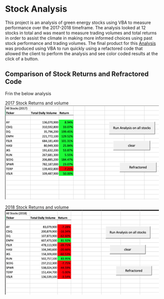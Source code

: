 # Stock Analysis
This project is an analysis of green energy stocks using VBA to measure performance over the 2017-2018 timeframe. The analysis looked at 12 stocks in total and was meant to measure trading volumes and total returns in order to assist the climate in making more informed choices using past stock performance and trading volumes. The final product for this [Analysis](https://github.com/AsaHolley/Stock-Analysis/blob/main/Challenge_AH.xlsm) was produced using VBA to run quickly using a refactored code that allowed the client to perform the analysis and see color coded results at the click of a button. 

## Comparison of Stock Returns and Refractored Code

Frin the below analysis

2017 Stock Returns and volume
![](https://github.com/AsaHolley/Stock-Analysis/blob/main/2017%20Analysis.png)

2018 Stock Returns and volume
![](https://github.com/AsaHolley/Stock-Analysis/blob/main/2018%20Analysis.png)




